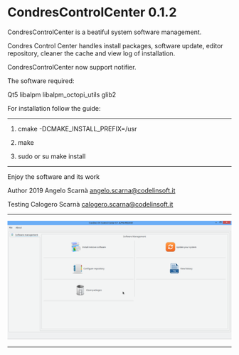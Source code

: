CondresControlCenter 0.1.2
=========

CondresControlCenter is a beatiful system software management.

Condres Control Center handles install packages, software update, 
editor repository, cleaner the cache and view log of installation.

CondresControlCenter now support notifier.

The software required:

Qt5
libalpm
libalpm_octopi_utils
glib2

For installation follow the guide:

---------------------------------------------------------------------

1) cmake -DCMAKE_INSTALL_PREFIX=/usr

2) make

3) sudo or su make install

---------------------------------------------------------------------

Enjoy the software and its work

Author 2019 Angelo Scarnà <angelo.scarna@codelinsoft.it>

Testing Calogero Scarnà <calogero.scarna@codelinsoft.it>

------------------------------------------------------------------------
![ScreenShot](https://github.com/kratos83/CondresControlCenter/blob/master/condrescontrolcenter.png)

------------------------------------------------------------------------
